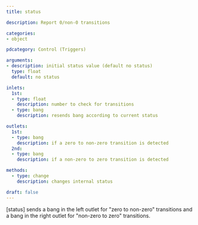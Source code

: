```yaml
---
title: status

description: Report 0/non-0 transitions

categories:
- object

pdcategory: Control (Triggers)

arguments:
- description: initial status value (default no status)
  type: float
  default: no status

inlets:
  1st:
  - type: float
    description: number to check for transitions
  - type: bang
    description: resends bang according to current status

outlets:
  1st:
  - type: bang
    description: if a zero to non-zero transition is detected
  2nd:
  - type: bang
    description: if a non-zero to zero transition is detected

methods:
  - type: change
    description: changes internal status

draft: false
---
```


[status] sends a bang in the left outlet for "zero to non-zero" transitions and a bang in the right outlet for "non-zero to zero" transitions.
